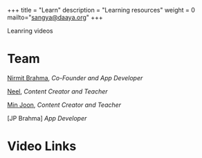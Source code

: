 +++
title = "Learn"
description = "Learning resources"
weight = 0
mailto="sangya@daaya.org"
+++

Leanring videos

# Team

[Nirmit Brahma](mailto:nirmit@daaya.org), *Co-Founder and App Developer*

[Neel](mailto:neel@daaya.org), *Content Creator and Teacher* 

[Min Joon](mailto:minjoon@daaya.org), *Content Creator and Teacher* 


[JP Brahma] *App Developer*


# Video Links
